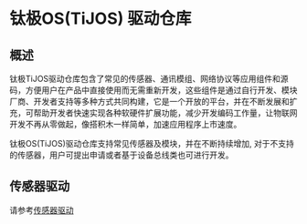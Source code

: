 # 钛极OS(TiJOS) 驱动仓库

## 概述

钛极TiJOS驱动仓库包含了常见的传感器、通讯模组、网络协议等应用组件和源码，方便用户在产品中直接使用而无需重新开发，这些组件是通过自行开发、模块厂商、开发者支持等多种方式共同构建，它是一个开放的平台，并在不断发展和扩充，可帮助开发者快速实现各种软硬件扩展功能，减少开发编码工作量，让物联网开发不再从零做起，像搭积木一样简单，加速应用程序上市速度。

钛极OS(TiJOS)驱动仓库支持常见传感器及模块，并在不断持续增加, 对于不支持的传感器，用户可提出申请或者基于设备总线类也可进行开发。

## 传感器驱动

请参考[传感器驱动](tijos.framework.sensor.md)